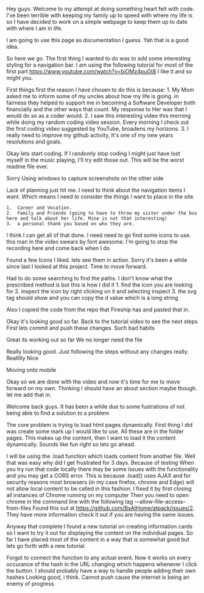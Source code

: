 Hey guys. Welcome to my attempt at doing something heart felt with code.
I've been terrible with keeping my family up to speed with where my life is so I have 
decided to work on a simple webpage to keep them up to date with where I am in life.

I am going to use this page as documentation I guess. Yah that is a good idea.

So here we go.
The first thing I wanted to do was to add some interesting styling for a navigation bar.
I am using the following tutorial for most of the first part
https://www.youtube.com/watch?v=biOMz4puGt8
I like it and so might you.

First things first the reason I have chosen to do this is because: 
    1. My Mom asked me to inform some of my uncles about how my life is going.
        in fairness they helped to support me in becoming a Software Developer
        both financially and the other ways that count. My response to Her was that 
        I would do so as a coder would.
    2. I saw this interesting video this morning while doing my random coding video session. 
        Every morning I check out the first coding video suggested by YouTube, broadens my horizons.
    3. I really need to improve my github activity, It's one of my new years resolutions and goals.

Okay lets start coding.
If I randomly stop coding I might just have lost myself in the music playing, I'll try edit those out.
This will be the worst readme file ever.

Sorry Using windows to capture screenshots on the other side

Lack of planning just hit me. I need to think about the navigation items I want.
Which means I need to consider the things I want to place in the site.

    1.  Career and Vocation.
    2.  Family and Friends (going to have to throw my sister under the bus here and talk about her life. Mine is not that interesting)
    3.  a personal thank you based on who they are.

I think I can get all of that done.
I need need to go find some icons to use. this man in the video swears by font awesome.
I'm going to stop the recording here and come back when I do

Found a few Icons I liked. lets see them in action.
Sorry it's been a while since last I looked at this project. Time to move forward.

Had to do some searching to find the paths. I don't know what the prescribed method is but this is how I did it
    1.  find the icon you are looking for
    2.  inspect the icon by right clicking on it and selecting inspect
    3.  the svg tag should show and you can copy the d value which is a long string

Also I copied the code from the repo that Fireship has and pasted that in.

Okay it's looking good so far. Back to the tutorial video to see the next steps
First lets commit and push these changes. Such bad habits

Great its working out so far
We no longer need the file

Really looking good. Just following the steps without any changes really. Reallllly Nice

Moving onto mobile

Okay so we are done with the video and now it's time for me to move forward on my own. Thinking I should have an about section maybe though. let me add that in.

Welcome back guys. It has been a while due to some fustrations of not being able to find a solution to a problem

The core problem is trying to load html pages dynamically.
First thing I did was create some mark up I would like to use. All these are in the folder pages.
This makes up the content, then I want to load it the content dynamically. Sounds like fun right so lets go ahead.

I will be using the .load function which loads content from another file.
Well that was easy why did I get frustrated for 3 days. Because of testing
When you try run that code locally there may be some issues with the functionality and you may get a CORS error.
    This is because .load() uses AJAX and for security reasons most browsers (in my case firefox, chrome and Edge) 
        will not allow local content to be called in this fashion.
    I fixed it by first closing all instances of Chrome running on my computer
    Then you need to open chrome in the command line with the following tag -–allow-file-access-from-files
    Found this out at https://github.com/BsAtHome/atpack/issues/2. They have more information check it out if you are having the same issues.

Anyway that complete I found a new tutorial on creating information cards so I want to try it out for displaying the content on the individual pages. So far I have placed most of the content in a way that is somewhat good but lets go forth with a new tutorial.

Forgot to connect the function to any actual event. Now it works on every occurance of the 
hash in the URL changing which happens whenever I click the button. I should probably have a way to handle people adding their own hashes
Looking good, i think.
Cannot push cause the internet is being an enemy of progress.



